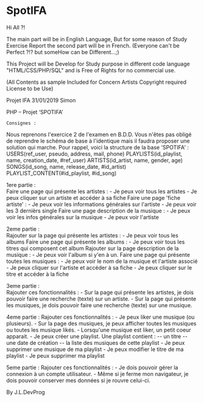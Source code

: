 # SpotIFA

Hi All ?!


The main part will be in English Language,
But for some reason of Study Exercise Report the second part will be in French.
(Everyone can't be Perfect ?!? but someHow can be Different...;)



This Project will be Develop for Study purpose in different code language "HTML/CSS/PHP/SQL"
and is Free of Rights for no commercial use.

(All Contents as sample Included for Concern Artists Copyright required License to be Use)



Projet IFA 31/01/2019 Simon

PHP	–	Projet	‘SPOTIFA’	

	Consignes :  
 Nous reprenons l'exercice 2 de l'examen en B.D.D. Vous n'êtes pas obligé de reprendre le schéma de base à l'identique mais il faudra proposer une solution qui marche. 
 Pour rappel, voici la structure de la base 'SPOTIFA' :   USERS(ref_user, pseudo, address, mail, phone)  PLAYLISTS(id_playlist, name, creation_date, #ref_user)  ARTISTS(id_artist, name, gender, age)  SONGS(id_song, name, release_date, #id_artist)  PLAYLIST_CONTENT(#id_playlist, #id_song) 
 
 
1ere partie :  
 Faire une page qui présente les artistes :    - Je peux voir tous les artistes   - Je peux cliquer sur un artiste et accéder à sa fiche   Faire une page 'fiche artiste' :   - Je peux voir les informations générales sur l'artiste   - Je peux voir les 3 dernièrs single  Faire une page description de la musique :   - Je peux voir les infos générales sur la musique   - Je peux voir l'artiste 
 
 2eme partie :  
 Rajouter sur la page qui présente les artistes :    - Je peux voir tous les albums  Faire une page qui présente les albums :   - Je peux voir tous les titres qui composent cet album  Rajouter sur la page description de la musique :   - Je peux voir l'album si y'en à un.  Faire une page qui présente toutes les musiques :   - Je peux voir le nom de la musique et l'artiste associé   - Je peux cliquer sur l'artiste et accéder à sa fiche   - Je peux cliquer sur le titre et accéder à la fiche 
 
3eme partie :  
  Rajouter ces fonctionnalités :   - Sur la page qui présente les artistes, je dois pouvoir faire une recherche (texte) sur un artiste.   - Sur la page qui présente les musiques, je dois pouvoir faire une recherche (texte) sur une musique. 
 
4eme partie : 
  Rajouter ces fonctionnalités :    - Je peux liker une musique (ou plusieurs).   - Sur la page des musiques, je peux afficher toutes les musiques   ou toutes les musique likés.   - Lorsqu'une musique est liker, un petit coeur apparait.   - Je peux créer une playlist. Une playlist contient :    -- un titre    -- une date de création    -- la liste des musiques de cette playlist   - Je peux supprimer une musique de ma playlist   - Je peux modifier le titre de ma playlist   - Je peux supprimer ma playlist 
  
 5eme partie : 
 Rajouter ces fonctionnalités : - Je dois pouvoir gérer la connexion à un compte utilisateur.   - Même si je ferme mon navigateur, je dois pouvoir conserver mes données si je rouvre celui-ci. 



By J.L.DevProg
